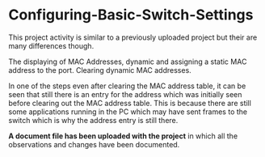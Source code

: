 # Configuring-Basic-Switch-Settings
This project activity is similar to a previously uploaded project but their are many differences though. 

The displaying of MAC Addresses, dynamic and assigning a static MAC address to the port. Clearing dynamic MAC addresses. 

In one of the steps even after clearing the MAC address table, it can be seen that still there is an entry for the address which was initially seen before clearing out the MAC address table. This is because there are still some applications running in the PC which may have sent frames to the switch which is why the address entry is still there. 

**A document file has been uploaded with the project** in which all the observations and changes have been documented. 
